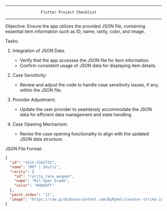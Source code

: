 -------------------------------------------------------
                    Flutter Project Checklist
-------------------------------------------------------

Objective: Ensure the app utilizes the provided JSON file, containing essential item information such as ID, name, rarity, color, and image.

Tasks:

1. Integration of JSON Data:
   - Verify that the app accesses the JSON file for item information.
   - Confirm consistent usage of JSON data for displaying item details.

2. Case Sensitivity:
   - Review and adjust the code to handle case sensitivity issues, if any, within the JSON file.

3. Provider Adjustment:
   - Update the user provider to seamlessly accommodate the JSON data for efficient data management and state handling.

4. Case Opening Mechanism:
   - Revise the case opening functionality to align with the updated JSON data structure.

JSON File Format:

```json
{
  "id": "skin-2162732",
  "name": "MP7 | Skulls",
  "rarity": {
    "id": "rarity_rare_weapon",
    "name": "Mil-Spec Grade",
    "color": "#4b69ff"
  },
  "paint_index": "11",
  "image": "https://raw.githubusercontent.com/ByMykel/counter-strike-image-tracker/main/static/panorama/images/econ/default_generated/weapon_mp7_hy_skulls_light_png.png"
}
